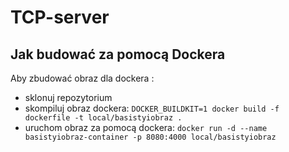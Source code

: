 # TCP-server
## Jak budować za pomocą Dockera
Aby zbudować obraz dla dockera :
- sklonuj repozytorium
- skompiluj obraz dockera: `DOCKER_BUILDKIT=1 docker build -f dockerfile -t local/basistyiobraz .`
- uruchom obraz za pomocą dockera: `docker run -d --name basistyiobraz-container -p 8080:4000 local/basistyiobraz`

